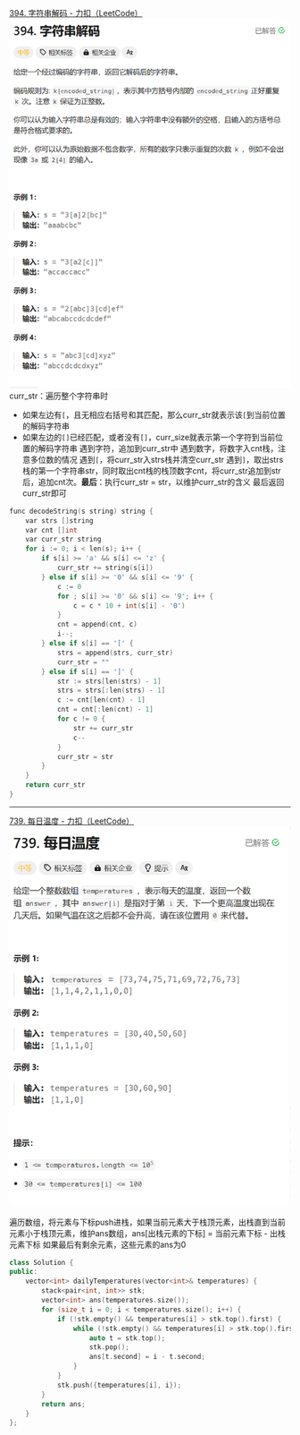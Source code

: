 [394. 字符串解码 - 力扣（LeetCode）](https://leetcode.cn/problems/decode-string/?envType=study-plan-v2&envId=top-100-liked)
![image.png](https://raw.githubusercontent.com/ren77281/pigco-image/main/img/202407081008966.png)
curr_str：遍历整个字符串时
- 如果左边有`[`，且无相应右括号和其匹配，那么curr_str就表示该`[`到当前位置的解码字符串
- 如果左边的`[]`已经匹配，或者没有`[]`，curr_size就表示第一个字符到当前位置的解码字符串
遇到字符，追加到curr_str中
遇到数字，将数字入cnt栈，注意多位数的情况
遇到`[`，将curr_str入strs栈并清空curr_str
遇到`]`，取出strs栈的第一个字符串str，同时取出cnt栈的栈顶数字cnt，将curr_str追加到str后，追加cnt次。**最后**：执行curr_str = str，以维护curr_str的含义
最后返回curr_str即可
```cpp
func decodeString(s string) string {
    var strs []string
    var cnt []int
    var curr_str string
    for i := 0; i < len(s); i++ {
        if s[i] >= 'a' && s[i] <= 'z' {
            curr_str += string(s[i])
        } else if s[i] >= '0' && s[i] <= '9' {
            c := 0
            for ; s[i] >= '0' && s[i] <= '9'; i++ {
                c = c * 10 + int(s[i] - '0')
            }
            cnt = append(cnt, c)
            i--;
        } else if s[i] == '[' {
            strs = append(strs, curr_str)
            curr_str = ""
        } else if s[i] == ']' {
            str := strs[len(strs) - 1]
            strs = strs[:len(strs) - 1]
            c := cnt[len(cnt) - 1]
            cnt = cnt[:len(cnt) - 1]
            for c != 0 {
                str += curr_str
                c--
            }
            curr_str = str
        }
    }
    return curr_str
}
```
***
[739. 每日温度 - 力扣（LeetCode）](https://leetcode.cn/problems/daily-temperatures/?envType=study-plan-v2&envId=top-100-liked)
![image.png](https://raw.githubusercontent.com/ren77281/pigco-image/main/img/202407110948269.png)

遍历数组，将元素与下标push进栈，如果当前元素大于栈顶元素，出栈直到当前元素小于栈顶元素，维护ans数组，ans\[出栈元素的下标\] = 当前元素下标 - 出栈元素下标
如果最后有剩余元素，这些元素的ans为0
```cpp
class Solution {
public:
    vector<int> dailyTemperatures(vector<int>& temperatures) {
        stack<pair<int, int>> stk;
        vector<int> ans(temperatures.size());
        for (size_t i = 0; i < temperatures.size(); i++) {
            if (!stk.empty() && temperatures[i] > stk.top().first) {
                while (!stk.empty() && temperatures[i] > stk.top().first) {
                    auto t = stk.top();
                    stk.pop();
                    ans[t.second] = i - t.second;
                }
            }
            stk.push({temperatures[i], i});
        }
        return ans;
    }
};
```